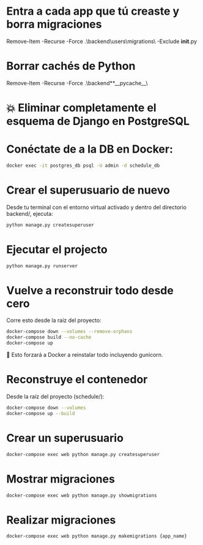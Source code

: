 # Entra a cada app que tú creaste y borra migraciones

Remove-Item -Recurse -Force .\backend\users\migrations\ -Exclude **init**.py

# Borrar cachés de Python

Remove-Item -Recurse -Force .\backend\*\*\_\_pycache\_\_\

# 💥 Eliminar completamente el esquema de Django en PostgreSQL

# Conéctate de a la DB en Docker:

```bash
docker exec -it postgres_db psql -U admin -d schedule_db
```

# Crear el superusuario de nuevo

Desde tu terminal con el entorno virtual activado y dentro del directorio backend/, ejecuta:

```bash
python manage.py createsuperuser
```

# Ejecutar el projecto

```bash
python manage.py runserver
```

# Vuelve a reconstruir todo desde cero

Corre esto desde la raíz del proyecto:

```bash
docker-compose down --volumes --remove-orphans
docker-compose build --no-cache
docker-compose up
```

🔁 Esto forzará a Docker a reinstalar todo incluyendo gunicorn.

# Reconstruye el contenedor

Desde la raíz del proyecto (schedule/):

```bash
docker-compose down --volumes
docker-compose up --build
```

# Crear un superusuario

```bash
docker-compose exec web python manage.py createsuperuser
```

# Mostrar migraciones

```bash
docker-compose exec web python manage.py showmigrations
```

# Realizar migraciones 

```bash
docker-compose exec web python manage.py makemigrations {app_name}

```

